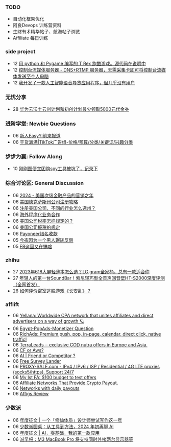 ### TODO
-  自动化框架优化
-  阿良Devops 训练营资料
-  生财有术精华帖子、航海帖子浏览
-  Affiliate 每日训练

### side project
<!-- sideproject:START -->
-  12 [用 python 和 Pygame 编写的 T Rex 跑酷游戏。源代码在说明中](https://www.youtube.com/watch?v=pZySIXSelCA)
-  12 [控制台流媒体服务器 - DNS+RTMP 服务器，无需采集卡即可将控制台流媒体发送至个人电脑](https://github.com/Aioros/console-streaming-server)
-  12 [我开发了一款人工智能语音导览应用程序，但几乎没有用户](https://www.reddit.com/r/SideProject/comments/18gpp0e/ive_built_an_ai_audio_tour_app_but_have_almost_no/)<!-- sideproject:END -->


### 无忧分享
<!-- ruyo:START -->
-  28 [华为云沃土云创计划和初创计划最少领取5000元代金券](https://51.ruyo.net/18617.html)<!-- ruyo:END -->

### 进阶学堂: Newbie Questions
<!-- advertcn1:START -->
-  06 [新人EasyYi前来报道](https://www.advertcn.com/thread-114243-1-1.html)
-  06 [干货满满|TikTok广告组-价格/预算/分类/关键词/兴趣分类](https://www.advertcn.com/thread-114242-1-1.html)<!-- advertcn1:END -->

### 步步为赢: Follow Along
<!-- advertcn2:START -->
-  10 [刚刚图便宜团购spy工具被坑了，记录下](https://www.advertcn.com/thread-113954-1-1.html)<!-- advertcn2:END -->

### 综合讨论区: General Discussion
<!-- advertcn3:START -->
-  06 [2024 - 美国次级金融产品的营销之年](https://www.advertcn.com/thread-114244-1-1.html)
-  06 [美国德克萨斯州公司注册攻略](https://www.advertcn.com/thread-114241-1-1.html)
-  06 [注册美国公司，不同的行业怎么选州？](https://www.advertcn.com/thread-114240-1-1.html)
-  06 [海外程序化业务合作](https://www.advertcn.com/thread-114239-1-1.html)
-  06 [美国公司税率怎样规定的？](https://www.advertcn.com/thread-114238-1-1.html)
-  06 [美国公司报税的规定](https://www.advertcn.com/thread-114237-1-1.html)
-  06 [Payoneer错名收款](https://www.advertcn.com/thread-114233-1-1.html)
-  05 [今夜因为一个男人辗转反侧](https://www.advertcn.com/thread-114231-1-1.html)
-  05 [FB这回又在搞啥](https://www.advertcn.com/thread-114230-1-1.html)<!-- advertcn3:END -->


### zhihu
<!-- zhihu:START -->
-  27 [2023年618大屏轻薄本怎么选？LG gram全家桶，总有一款适合你](http://zhuanlan.zhihu.com/p/632641888?utm_campaign=rss&utm_medium=rss&utm_source=rss&utm_content=title)
-  27 [年轻人的第一台SoundBar！索尼轻巧型全景声回音壁HT-S2000深度评测（全网首发）](http://zhuanlan.zhihu.com/p/630990296?utm_campaign=rss&utm_medium=rss&utm_source=rss&utm_content=title)
-  26 [如何评价密室逃脱游戏《长安乱》？](http://www.zhihu.com/question/563950552/answer/3045961312?utm_campaign=rss&utm_medium=rss&utm_source=rss&utm_content=title)<!-- zhihu:END -->

### afflift
<!-- afflift:START -->
-  06 [Yellana: Worldwide CPA network that unites affiliates and direct advertisers on a way of growth 🪐](https://afflift.com/f/threads/yellana-worldwide-cpa-network-that-unites-affiliates-and-direct-advertisers-on-a-way-of-growth-%F0%9F%AA%90.10512/)
-  06 [Egypt-PopAds-Monetizer Question](https://afflift.com/f/threads/egypt-popads-monetizer-question.12758/)
-  06 [RichAds: Premium push, pop, in-page, calendar, direct click, native traffic!](https://afflift.com/f/threads/richads-premium-push-pop-in-page-calendar-direct-click-native-traffic.991/)
-  06 [TerraLeads ‒ exclusive COD nutra offers in Europe and Asia.](https://afflift.com/f/threads/terraleads-%E2%80%92-exclusive-cod-nutra-offers-in-europe-and-asia.3287/)
-  06 [CF or Aws?](https://afflift.com/f/threads/cf-or-aws.12753/)
-  06 [AI | Friend or Competitor ?](https://afflift.com/f/threads/ai-friend-or-competitor.12760/)
-  06 [Free Survey Lander](https://afflift.com/f/threads/free-survey-lander.4059/)
-  06 [PROXY-SALE.com - IPv4 / IPv6 / ISP / Residential / 4G LTE proxies &lpar;socks5/https&rpar;. Support 24/7](https://afflift.com/f/threads/proxy-sale-com-ipv4-ipv6-isp-residential-4g-lte-proxies-socks5-https-support-24-7.12382/)
-  06 [My Ist FA: $100 budget to test offers](https://afflift.com/f/threads/my-ist-fa-100-budget-to-test-offers.12756/)
-  06 [Affiliate Networks That Provide Crypto Payout.](https://afflift.com/f/threads/affiliate-networks-that-provide-crypto-payout.10614/)
-  06 [Networks with daily payouts](https://afflift.com/f/threads/networks-with-daily-payouts.12747/)
-  06 [Affigs Review](https://afflift.com/f/threads/affigs-review.11823/)<!-- afflift:END -->

### 少数派
<!-- sspai:START -->
-  06 [年度征文 | 一个「修仙体质」设计师尝试写作这一年](https://sspai.com/post/86604)
-  06 [少数派圆桌：从工具到方法，2024 年初再聊 AI](https://sspai.com/post/86901)
-  06 [年度征文 | AI，零基础，我的第一款应用](https://sspai.com/post/86860)
-  06 [派早报：M3 MacBook Pro 将支持同时外接两台显示器等](https://sspai.com/post/86945)<!-- sspai:END -->
